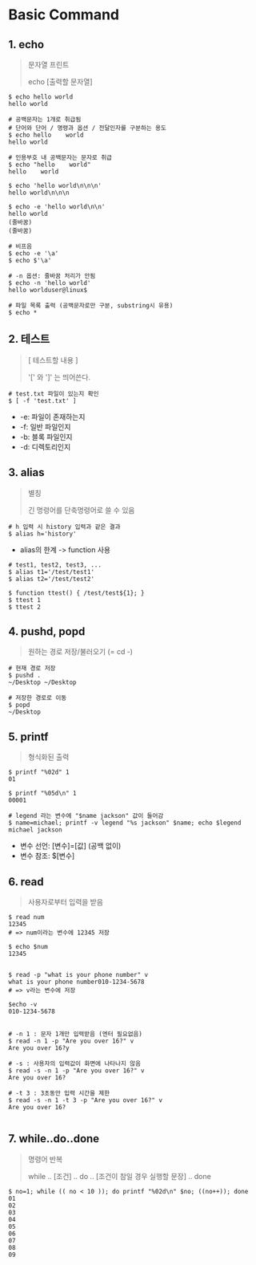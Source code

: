 ﻿# Basic Command
## 1. echo
> 문자열 프린트
>
> echo [출력할 문자열]

```
$ echo hello world
hello world

# 공백문자는 1개로 취급됨
# 단어와 단어 / 명령과 옵션 / 전달인자를 구분하는 용도
$ echo hello    world
hello world

# 인용부호 내 공백문자는 문자로 취급
$ echo "hello    world"
hello    world

$ echo 'hello world\n\n\n'
hello world\n\n\n

$ echo -e 'hello world\n\n'
hello world
(줄바꿈)
(줄바꿈)

# 비프음
$ echo -e '\a'
$ echo $'\a'

# -n 옵션: 줄바꿈 처리가 안됨
$ echo -n 'hello world'
hello worlduser@linux$

# 파일 목록 출력 (공백문자로만 구분, substring시 유용)
$ echo *

```



## 2. 테스트

> [ 테스트할 내용 ]
>
> '[' 와 ']' 는 띄어쓴다.

```
# test.txt 파일이 있는지 확인
$ [ -f 'test.txt' ]
```

- -e: 파일이 존재하는지
- -f: 일반 파일인지
- -b: 블록 파일인지
- -d: 디렉토리인지



## 3. alias

> 별칭
>
> 긴 명령어를 단축명령어로 쓸 수 있음

```
# h 입력 시 history 입력과 같은 결과
$ alias h='history'
```


- alias의 한계 -> function 사용

```
# test1, test2, test3, ...
$ alias t1='/test/test1'
$ alias t2='/test/test2'

$ function ttest() { /test/test${1}; }
$ ttest 1
$ ttest 2
```



## 4. pushd, popd

> 원하는 경로 저장/불러오기 (= cd -)

```
# 현재 경로 저장
$ pushd .
~/Desktop ~/Desktop

# 저장한 경로로 이동
$ popd
~/Desktop
```



## 5. printf

> 형식화된 출력

```
$ printf "%02d" 1
01

$ printf "%05d\n" 1
00001

# legend 라는 변수에 "$name jackson" 값이 들어감
$ name=michael; printf -v legend "%s jackson" $name; echo $legend
michael jackson
```

- 변수 선언: [변수]=[값] (공백 없이)
- 변수 참조: $[변수]



## 6. read

>사용자로부터 입력을 받음

```
$ read num
12345
# => num이라는 변수에 12345 저장

$ echo $num
12345


$ read -p "what is your phone number" v
what is your phone number010-1234-5678
# => v라는 변수에 저장

$echo -v
010-1234-5678


# -n 1 : 문자 1개만 입력받음 (엔터 필요없음)
$ read -n 1 -p "Are you over 16?" v
Are you over 16?y

# -s : 사용자의 입력값이 화면에 나타나지 않음
$ read -s -n 1 -p "Are you over 16?" v
Are you over 16?

# -t 3 : 3초동안 입력 시간을 제한
$ read -s -n 1 -t 3 -p "Are you over 16?" v
Are you over 16?


```



## 7. while..do..done

> 명령어 반복
>
> while .. [조건] .. do .. [조건이 참일 경우 실행할 문장] .. done

```
$ no=1; while (( no < 10 )); do printf "%02d\n" $no; ((no++)); done
01
02
03
04
05
06
07
08
09
```

